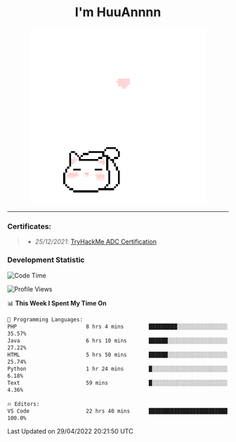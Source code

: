 <h1 align='center'>I'm HuuAnnnn</h1>
<p align="center">
 <img src="cat_intro.gif" />
</p>

___

### Certificates:
>- *25/12/2021*: [TryHackMe ADC Certification](https://tryhackme-certificates.s3-eu-west-1.amazonaws.com/THM-HKVVJOIWJA.png)


### Development Statistic

<!--START_SECTION:waka-->
![Code Time](http://img.shields.io/badge/Code%20Time-130%20hrs%209%20mins-blue)

![Profile Views](http://img.shields.io/badge/Profile%20Views-19-blue)

📊 **This Week I Spent My Time On** 

```text
💬 Programming Languages: 
PHP                      8 hrs 4 mins        █████████░░░░░░░░░░░░░░░░   35.57% 
Java                     6 hrs 10 mins       ██████░░░░░░░░░░░░░░░░░░░   27.22% 
HTML                     5 hrs 50 mins       ██████░░░░░░░░░░░░░░░░░░░   25.74% 
Python                   1 hr 24 mins        █░░░░░░░░░░░░░░░░░░░░░░░░   6.18% 
Text                     59 mins             █░░░░░░░░░░░░░░░░░░░░░░░░   4.36%

🔥 Editors: 
VS Code                  22 hrs 40 mins      █████████████████████████   100.0%

```


 Last Updated on 29/04/2022 20:21:50 UTC
<!--END_SECTION:waka-->
